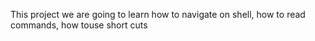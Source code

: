 This project we are going to learn how to navigate on shell, how to read commands, how touse short cuts
